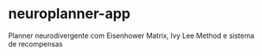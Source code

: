 # neuroplanner-app
Planner neurodivergente com Eisenhower Matrix, Ivy Lee Method e sistema de recompensas
